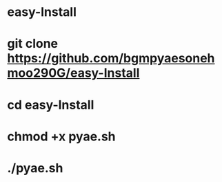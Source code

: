 # easy-Install
# git clone https://github.com/bgmpyaesonehmoo290G/easy-Install
# cd easy-Install
# chmod +x pyae.sh
# ./pyae.sh
